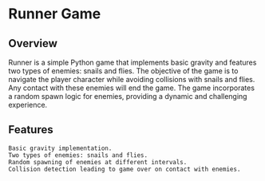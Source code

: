 # Runner Game

## Overview
Runner is a simple Python game that implements basic gravity and features two types of enemies: snails and flies. The objective of the game is to navigate the player character while avoiding collisions with snails and flies. Any contact with these enemies will end the game. The game incorporates a random spawn logic for enemies, providing a dynamic and challenging experience.

## Features

    Basic gravity implementation.
    Two types of enemies: snails and flies.
    Random spawning of enemies at different intervals.
    Collision detection leading to game over on contact with enemies.
